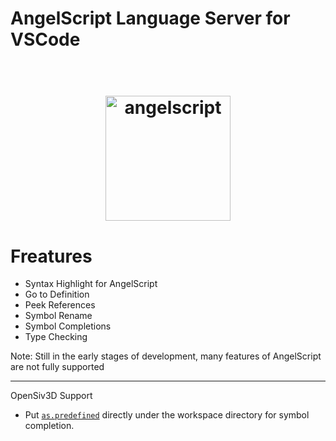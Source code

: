 # AngelScript Language Server for VSCode

<h1 align="center">
  <br>
  <a href="https://www.angelcode.com/angelscript/"><img src="https://raw.githubusercontent.com/sashi0034/angel-lsp/main/icons/angelscript.png" alt="angelscript" width="200"></a>
  <br>
</h1>

# Freatures

- Syntax Highlight for AngelScript
- Go to Definition
- Peek References
- Symbol Rename
- Symbol Completions
- Type Checking

Note: Still in the early stages of development, many features of AngelScript are not fully supported


---

OpenSiv3D Support
- Put [`as.predefined`](./examples/OpenSiv3D/as.predefined) directly under the workspace directory for symbol completion.
